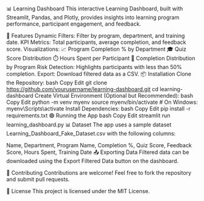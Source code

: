 📊 Learning Dashboard
This interactive Learning Dashboard, built with Streamlit, Pandas, and Plotly, provides insights into learning program performance, participant engagement, and feedback.

🚀 Features
Dynamic Filters: Filter by program, department, and training date.
KPI Metrics: Total participants, average completion, and feedback score.
Visualizations:
📈 Program Completion % by Department
🎓 Quiz Score Distribution
⏱️ Hours Spent per Participant
🥧 Completion Distribution by Program
Risk Detection: Highlights participants with less than 50% completion.
Export: Download filtered data as a CSV.
📦 Installation
Clone the Repository:
bash
Copy
Edit
git clone https://github.com/yourusername/learning-dashboard.git
cd learning-dashboard
Create Virtual Environment (Optional but Recommended):
bash
Copy
Edit
python -m venv myenv
source myenv/bin/activate  # On Windows: myenv\\Scripts\\activate
Install Dependencies:
bash
Copy
Edit
pip install -r requirements.txt
🟢 Running the App
bash
Copy
Edit
streamlit run learning_dashboard.py
📊 Dataset
The app uses a sample dataset Learning_Dashboard_Fake_Dataset.csv with the following columns:

Name, Department, Program Name, Completion %, Quiz Score, Feedback Score, Hours Spent, Training Date
📤 Exporting Data
Filtered data can be downloaded using the Export Filtered Data button on the dashboard.

🤝 Contributing
Contributions are welcome! Feel free to fork the repository and submit pull requests.

📄 License
This project is licensed under the MIT License.
